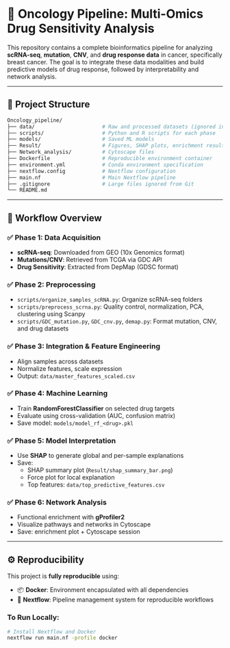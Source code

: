 # 🧬 Oncology Pipeline: Multi-Omics Drug Sensitivity Analysis

This repository contains a complete bioinformatics pipeline for analyzing **scRNA-seq**, **mutation**, **CNV**, and **drug response data** in cancer, specifically breast cancer. The goal is to integrate these data modalities and build predictive models of drug response, followed by interpretability and network analysis.

---

## 📁 Project Structure

```bash
Oncology_pipeline/
├── data/                      # Raw and processed datasets (ignored in repo)
├── scripts/                   # Python and R scripts for each phase
├── models/                    # Saved ML models
├── Result/                    # Figures, SHAP plots, enrichment results
├── Network_analysis/          # Cytoscape files
├── Dockerfile                 # Reproducible environment container
├── environment.yml            # Conda environment specification
├── nextflow.config            # Nextflow configuration
├── main.nf                    # Main Nextflow pipeline
├── .gitignore                 # Large files ignored from Git
└── README.md
```


---

## 🔄 Workflow Overview

### ✅ Phase 1: Data Acquisition
- **scRNA-seq**: Downloaded from GEO (10x Genomics format)
- **Mutations/CNV**: Retrieved from TCGA via GDC API
- **Drug Sensitivity**: Extracted from DepMap (GDSC format)

### ✅ Phase 2: Preprocessing
- `scripts/organize_samples_scRNA.py`: Organize scRNA-seq folders
- `scripts/preprocess_scrna.py`: Quality control, normalization, PCA, clustering using Scanpy
- `scripts/GDC_mutation.py`, `GDC_cnv.py`, `demap.py`: Format mutation, CNV, and drug datasets

### ✅ Phase 3: Integration & Feature Engineering
- Align samples across datasets
- Normalize features, scale expression
- Output: `data/master_features_scaled.csv`

### ✅ Phase 4: Machine Learning
- Train **RandomForestClassifier** on selected drug targets
- Evaluate using cross-validation (AUC, confusion matrix)
- Save model: `models/model_rf_<drug>.pkl`

### ✅ Phase 5: Model Interpretation
- Use **SHAP** to generate global and per-sample explanations
- Save:
  - SHAP summary plot (`Result/shap_summary_bar.png`)
  - Force plot for local explanation
  - Top features: `data/top_predictive_features.csv`

### ✅ Phase 6: Network Analysis
- Functional enrichment with **gProfiler2**
- Visualize pathways and networks in Cytoscape
- Save: enrichment plot + Cytoscape session

---

## ⚙️ Reproducibility

This project is **fully reproducible** using:

- 📦 **Docker**: Environment encapsulated with all dependencies  
- 🧬 **Nextflow**: Pipeline management system for reproducible workflows

### To Run Locally:
```bash
# Install Nextflow and Docker
nextflow run main.nf -profile docker
